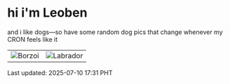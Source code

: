 # hi i'm Leoben

and i like dogs—so have some random dog pics that change whenever my CRON feels like it

|  |  |
|--------|----------|
| ![Borzoi](https://random-dog-vercel.vercel.app/api/random-borzoi?v=1752139908) | ![Labrador](https://random-dog-vercel.vercel.app/api/random-labrador?v=1752139908) |

Last updated: 2025-07-10 17:31 PHT

